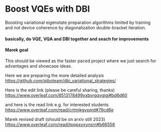 # Boost VQEs with DBI

Boosting variational eigenstate preparation algorithms limited by training and not device coherence by diagonalization double-bracket iteration.

#### basically, do VQE, VQA and DBI together and seach for improvements

#### Marek goal

This should be viewed as the faster paced project where we just search for advantages and showcase ideas.

Here we are preparing the more detailed analysis
https://github.com/qiboteam/dbi_variational_strategies/

Here is the edit link (please be careful sharing, thanks)
https://www.overleaf.com/8513178499xxbvrgqvgjgj#bd6d60

and here is the read link e.g. for interested students
https://www.overleaf.com/read/crtmjkgvxqrd#79cd6e

Marek revised draft (should be on arxiv still 2023)
https://www.overleaf.com/read/tpppsvxynsrn#b66556
